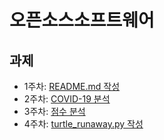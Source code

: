 # 오픈소스소프트웨어

## 과제
* 1주차: [README.md 작성](./1%EC%A3%BC%EC%B0%A8/README.md)
* 2주차: [COVID-19 분석](./2%EC%A3%BC%EC%B0%A8)
* 3주차: [점수 분석](./3%EC%A3%BC%EC%B0%A8/python02_lab/class_score_analysis.md)
* 4주차: [turtle_runaway.py 작성](./4%EC%A3%BC%EC%B0%A8/python03_lab/turtle_runaway.py)
